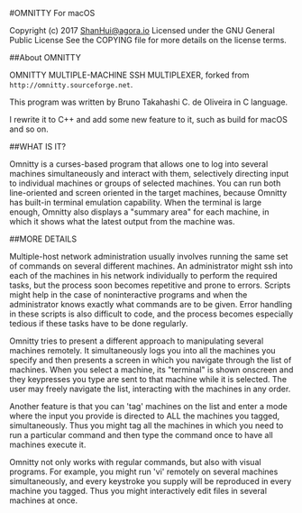#OMNITTY For macOS

Copyright (c) 2017 ShanHui@agora.io
Licensed under the GNU General Public License
See the COPYING file for more details on the license terms.

##About OMNITTY 

OMNITTY MULTIPLE-MACHINE SSH MULTIPLEXER, forked from `http://omnitty.sourceforge.net`.

This program was written by Bruno Takahashi C. de Oliveira in C language.

I rewrite it to C++ and add some new feature to it, such as build for macOS and so on.

##WHAT IS IT?

Omnitty is a curses-based program that allows one to log into several
machines simultaneously and interact with them, selectively directing
input to individual machines or groups of selected machines. You can run both
line-oriented and screen oriented in the target machines, because Omnitty
has built-in terminal emulation capability. When the terminal is large
enough, Omnitty also displays a "summary area" for each machine,
in which it shows what the latest output from the machine was.

##MORE DETAILS

Multiple-host network administration usually involves running the same
set of commands on several different machines. An administrator might
ssh into each of the machines in his network individually to perform
the required tasks, but the process soon becomes repetitive and
prone to errors. Scripts might help in the case of noninteractive
programs and when the administrator knows exactly what commands are
to be given. Error handling in these scripts is also difficult to
code, and the process becomes especially tedious if these tasks
have to be done regularly.

Omnitty tries to present a different approach to manipulating several
machines remotely. It simultaneously logs you into all the machines you
specify and then presents a screen in which you navigate through
the list of machines. When you select a machine, its "terminal" is shown
onscreen and they keypresses you type are sent to that machine while
it is selected. The user may freely navigate the list, interacting
with the machines in any order.

Another feature is that you can 'tag' machines on the list and enter
a mode where the input you provide is directed to ALL the machines
you tagged, simultaneously. Thus you might tag all the machines in
which you need to run a particular command and then type the command
once to have all machines execute it.

Omnitty not only works with regular commands, but also with visual
programs. For example, you might run 'vi' remotely on several machines
simultaneously, and every keystroke you supply will be reproduced
in every machine you tagged. Thus you might interactively edit
files in several machines at once.

